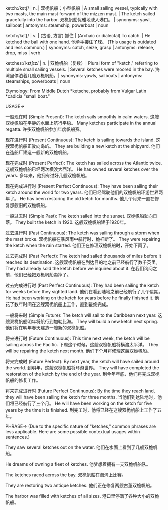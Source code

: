 ketch:/kɛtʃ/ | n. | 双桅帆船；小型帆船 | A small sailing vessel, typically with two masts, the main mast forward of the mizzen mast. |  The ketch sailed gracefully into the harbor.  双桅帆船优雅地驶入港口。 | synonyms: yawl, sailboat | antonyms: steamship, powerboat | noun


ketch:/kɛtʃ/ | v. | (古语, 方言) 抓住 | (Archaic or dialectal) To catch. | He ketched the ball with one hand. 他单手接住了球。 (This usage is outdated and less common.) | synonyms: catch, seize, grasp | antonyms: release, drop, miss | verb


ketches:/ˈkɛtʃɪz/ | n. | 双桅帆船（复数）| Plural form of "ketch," referring to multiple small sailing vessels. | Several ketches were moored in the bay.  海湾里停泊着几艘双桅帆船。| synonyms: yawls, sailboats | antonyms: steamships, powerboats | noun


Etymology:
From Middle Dutch *ketsche, probably from Vulgar Latin *cadicia "small boat."


USAGE->

一般现在时 (Simple Present):
The ketch sails smoothly in calm waters.  这艘双桅帆船在平静的水面上航行平稳。
Many ketches participate in the annual regatta. 许多双桅帆船参加年度帆船赛。

现在进行时 (Present Continuous):
The ketch is sailing towards the island. 这艘双桅帆船正驶向岛屿。
They are building a new ketch at the shipyard. 他们在造船厂建造一艘新的双桅帆船。

现在完成时 (Present Perfect):
The ketch has sailed across the Atlantic twice. 这艘双桅帆船已经两次横渡大西洋。
He has owned several ketches over the years. 多年来，他拥有过好几艘双桅帆船。

现在完成进行时 (Present Perfect Continuous):
They have been sailing their ketch around the world for two years.  他们已经驾驶他们的双桅帆船环游世界两年了。
He has been restoring the old ketch for months. 他几个月来一直在修复那艘旧的双桅帆船。

一般过去时 (Simple Past):
The ketch sailed into the sunset.  双桅帆船驶向日落。
They built the ketch in 1920.  这艘双桅帆船建于1920年。


过去进行时 (Past Continuous):
The ketch was sailing through a storm when the mast broke.  双桅帆船在暴风雨中航行时，桅杆断了。
They were repairing the ketch when the rain started.  他们正在修理双桅帆船时，开始下雨了。

过去完成时 (Past Perfect):
The ketch had sailed thousands of miles before it reached its destination.  这艘双桅帆船在到达目的地之前已经航行了数千英里。
They had already sold the ketch before we inquired about it.  在我们询问之前，他们已经把双桅帆船卖掉了。

过去完成进行时 (Past Perfect Continuous):
They had been sailing the ketch for weeks before they sighted land.  他们在看到陆地之前已经航行了几个星期。
He had been working on the ketch for years before he finally finished it.  他花了数年时间在这艘双桅帆船上工作，直到最终完成。

一般将来时 (Simple Future):
The ketch will sail to the Caribbean next year.  这艘双桅帆船明年将航行到加勒比海。
They will build a new ketch next spring.  他们将在明年春天建造一艘新的双桅帆船。

将来进行时 (Future Continuous):
This time next week, the ketch will be sailing across the Pacific.  下周这个时候，这艘双桅帆船将横渡太平洋。
They will be repairing the ketch next month.  他们下个月将修理这艘双桅帆船。

将来完成时 (Future Perfect):
By next year, the ketch will have sailed around the world.  到明年，这艘双桅帆船将环游世界。
They will have completed the restoration of the ketch by the end of the year.  到今年年底，他们将完成双桅帆船的修复工作。


将来完成进行时 (Future Perfect Continuous):
By the time they reach land, they will have been sailing the ketch for three months.  当他们到达陆地时，他们将已经航行了三个月。
He will have been working on the ketch for five years by the time it is finished.  到完工时，他将已经在这艘双桅帆船上工作了五年。

PHRASE->
(Due to the specific nature of "ketches," common phrases are less applicable.  Here are some possible contextual usages within sentences.)

They saw several ketches out on the water. 他们在水面上看到了几艘双桅帆船。

He dreams of owning a fleet of ketches. 他梦想着拥有一支双桅帆船队。

The ketches raced across the bay. 双桅帆船在海湾上比赛。

They are restoring two antique ketches. 他们正在修复两艘古董双桅帆船。


The harbor was filled with ketches of all sizes. 港口里停满了各种大小的双桅帆船。
